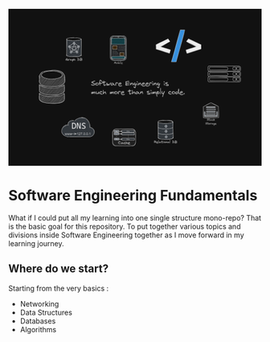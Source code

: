 ![Software Engineering is not just code - Banner](./software-engineering.png)

# Software Engineering Fundamentals

What if I could put all my learning into one single structure mono-repo? That is the basic goal for this repository. To put together various topics and divisions inside Software Engineering together as I move forward in my learning journey.

## Where do we start?

Starting from the very basics :
- Networking
- Data Structures 
- Databases
- Algorithms 
